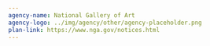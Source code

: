 ```yaml
---
agency-name: National Gallery of Art
agency-logo: ../img/agency/other/agency-placeholder.png
plan-link: https://www.nga.gov/notices.html
---
```

